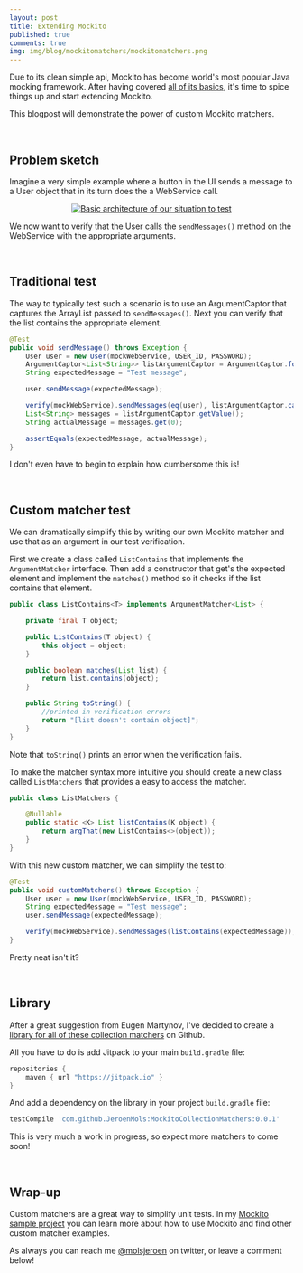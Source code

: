 ```yaml
---
layout: post
title: Extending Mockito
published: true
comments: true
img: img/blog/mockitomatchers/mockitomatchers.png
---
```

Due to its clean simple api, Mockito has become world's most popular Java mocking framework. After having covered [all of its basics](https://speakerdeck.com/jeroenmols/testing-made-sweet-with-a-mockito), it's time to spice things up and start extending Mockito.

This blogpost will demonstrate the power of custom Mockito matchers.

<br>

## Problem sketch
Imagine a very simple example where a button in the UI sends a message to a User object that in its turn does the a WebService call.

<center><a href="{{ site.blogbaseurl }}img/blog/mockitomatchers/architecture.png"><img src="{{ site.blogbaseurl }}img/blog/mockitomatchers/architecture.png" alt="Basic architecture of our situation to test"></a></center>

We now want to verify that the User calls the `sendMessages()` method on the WebService with the appropriate arguments.

<br>

## Traditional test
The way to typically test such a scenario is to use an ArgumentCaptor that captures the ArrayList passed to `sendMessages()`. Next you can verify that the list contains the appropriate element.

```Java
@Test
public void sendMessage() throws Exception {
    User user = new User(mockWebService, USER_ID, PASSWORD);
    ArgumentCaptor<List<String>> listArgumentCaptor = ArgumentCaptor.forClass(List.class);
    String expectedMessage = "Test message";

    user.sendMessage(expectedMessage);

    verify(mockWebService).sendMessages(eq(user), listArgumentCaptor.capture());
    List<String> messages = listArgumentCaptor.getValue();
    String actualMessage = messages.get(0);

    assertEquals(expectedMessage, actualMessage);
}
```

I don't even have to begin to explain how cumbersome this is!

<br>

## Custom matcher test
We can dramatically simplify this by writing our own Mockito matcher and use that as an argument in our test verification.

First we create a class called `ListContains` that implements the `ArgumentMatcher` interface. Then add a constructor that get's the expected element and implement the `matches()` method so it checks if the list contains that element.

```java
public class ListContains<T> implements ArgumentMatcher<List> {

    private final T object;

    public ListContains(T object) {
        this.object = object;
    }

    public boolean matches(List list) {
        return list.contains(object);
    }

    public String toString() {
        //printed in verification errors
        return "[list doesn't contain object]";
    }
}
```

Note that `toString()` prints an error when the verification fails.

To make the matcher syntax more intuitive you should create a new class called `ListMatchers` that provides a easy to access the matcher.

```java
public class ListMatchers {

    @Nullable
    public static <K> List listContains(K object) {
        return argThat(new ListContains<>(object));
    }
}
```

With this new custom matcher, we can simplify the test to:

```java
@Test
public void customMatchers() throws Exception {
    User user = new User(mockWebService, USER_ID, PASSWORD);
    String expectedMessage = "Test message";
    user.sendMessage(expectedMessage);

    verify(mockWebService).sendMessages(listContains(expectedMessage));
}
```

Pretty neat isn't it?

<br>

## Library
After a great suggestion from Eugen Martynov, I've decided to create a [library for all of these collection matchers](https://github.com/JeroenMols/MockitoCollectionMatchers) on Github.

All you have to do is add Jitpack to your main `build.gradle` file:

```groovy
repositories {
    maven { url "https://jitpack.io" }
}
```

And add a dependency on the library in your project `build.gradle` file:

```groovy
testCompile 'com.github.JeroenMols:MockitoCollectionMatchers:0.0.1'
```

This is very much a work in progress, so expect more matchers to come soon!

<br>

## Wrap-up
Custom matchers are a great way to simplify unit tests. In my [Mockito sample project](https://github.com/jeroenmols/mockitoexample) you can learn more about how to use Mockito and find other custom matcher examples.

As always you can reach me [@molsjeroen](https://twitter.com/molsjeroen) on twitter, or leave a comment below!
